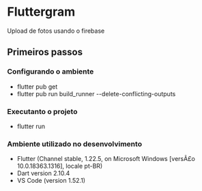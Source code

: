 # Fluttergram

Upload de fotos usando o firebase

## Primeiros passos
### Configurando o ambiente
* flutter pub get
* flutter pub run build_runner --delete-conflicting-outputs

### Executanto o projeto
* flutter run

### Ambiente utilizado no desenvolvimento
* Flutter (Channel stable, 1.22.5, on Microsoft Windows [versÃ£o 10.0.18363.1316], locale pt-BR)
* Dart version 2.10.4
* VS Code (version 1.52.1)
